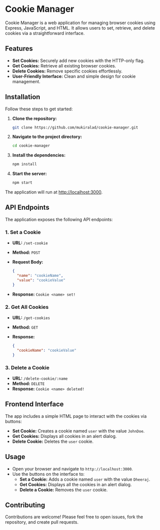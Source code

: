 # Cookie Manager

Cookie Manager is a web application for managing browser cookies using Express, JavaScript, and HTML. It allows users to set, retrieve, and delete cookies via a straightforward interface.

## Features

- **Set Cookies:** Securely add new cookies with the HTTP-only flag.
- **Get Cookies:** Retrieve all existing browser cookies.
- **Delete Cookies:** Remove specific cookies effortlessly.
- **User-Friendly Interface:** Clean and simple design for cookie management.

## Installation

Follow these steps to get started:

1. **Clone the repository:**

    ```sh
    git clone https://github.com/mukiralad/cookie-manager.git
    ```

2. **Navigate to the project directory:**

    ```sh
    cd cookie-manager
    ```

3. **Install the dependencies:**

    ```sh
    npm install
    ```

4. **Start the server:**

    ```sh
    npm start
    ```

The application will run at [http://localhost:3000](http://localhost:3000).

## API Endpoints

The application exposes the following API endpoints:

### 1. Set a Cookie

- **URL:** `/set-cookie`
- **Method:** `POST`
- **Request Body:**

    ```json
    {
      "name": "cookieName",
      "value": "cookieValue"
    }
    ```

- **Response:** `Cookie <name> set!`

### 2. Get All Cookies

- **URL:** `/get-cookies`
- **Method:** `GET`
- **Response:**

    ```json
    {
      "cookieName": "cookieValue"
    }
    ```

### 3. Delete a Cookie

- **URL:** `/delete-cookie/:name`
- **Method:** `DELETE`
- **Response:** `Cookie <name> deleted!`

## Frontend Interface

The app includes a simple HTML page to interact with the cookies via buttons:

- **Set Cookie:** Creates a cookie named `user` with the value `JohnDoe`.
- **Get Cookies:** Displays all cookies in an alert dialog.
- **Delete Cookie:** Deletes the `user` cookie.

## Usage

- Open your browser and navigate to `http://localhost:3000`.
- Use the buttons on the interface to:
  - **Set a Cookie:** Adds a cookie named `user` with the value `Dheeraj`.
  - **Get Cookies:** Displays all the cookies in an alert dialog.
  - **Delete a Cookie:** Removes the `user` cookie.

## Contributing

Contributions are welcome! Please feel free to open issues, fork the repository, and create pull requests.
